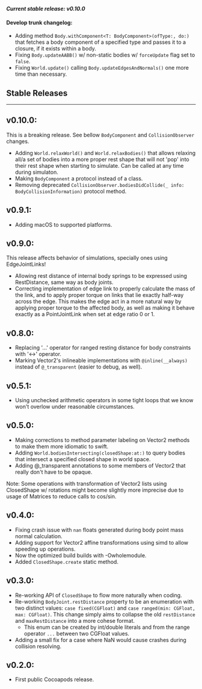**_Current stable release: v0.10.0_**

#### Develop trunk changelog:

- Adding method `Body.withComponent<T: BodyComponent>(ofType:, do:)` that fetches a body component of a specified type and passes it to a closure, if it exists within a body.
- Fixing `Body.updateAABB()` w/ non-static bodies w/ `forceUpdate` flag set to `false`.
- Fixing `World.update()` calling `Body.updateEdgesAndNormals()` one more time than necessary.

## Stable Releases
---

## v0.10.0:

This is a breaking release. See bellow `BodyComponent` and `CollisionObserver` changes.

- Adding `World.relaxWorld()` and `World.relaxBodies()` that allows relaxing all/a set of bodies into a more proper rest shape that will not 'pop' into their rest shape when starting to simulate. Can be called at any time during simulaton.
- Making `BodyComponent` a protocol instead of a class.
- Removing deprecated `CollisionObserver.bodiesDidCollide(_ info: BodyCollisionInformation)` protocol method.

## v0.9.1:

- Adding macOS to supported platforms.

## v0.9.0:

This release affects behavior of simulations, specially ones using EdgeJointLinks!

- Allowing rest distance of internal body springs to be expressed using RestDistance, same way as body joints.
- Correcting implementation of edge link to properly calculate the mass of the link, and to apply proper torque on links that lie exactly half-way across the edge.
  This makes the edge act in a more natural way by applying proper torque to the affected body, as well as making it behave exactly as a PointJointLink when set at edge ratio 0 or 1.

## v0.8.0:

- Replacing '...' operator for ranged resting distance for body constraints with '<->' operator.
- Marking Vector2's inlineable implementations with `@inline(__always)` instead of `@_transparent` (easier to debug, as well).

## v0.5.1:

- Using unchecked arithmetic operators in some tight loops that we know won't overlow under reasonable circumstances.

## v0.5.0:

- Making corrections to method parameter labeling on Vector2 methods to make them more idiomatic to swift.
- Adding `World.bodiesIntersecting(closedShape:at:)` to query bodies that intersect a specified closed shape in world space.
- Adding @_transparent annotations to some members of Vector2 that really don't have to be opaque.

Note: Some operations with transformation of Vector2 lists using ClosedShape w/ rotations might become slightly more imprecise due to usage of Matrices to reduce calls to cos/sin.

## v0.4.0:

- Fixing crash issue with `nan` floats generated during body point mass normal calculation.
- Adding support for Vector2 affine transformations using simd to allow speeding up operations.
- Now the optimized build builds with -Owholemodule.
- Added `ClosedShape.create` static method.

## v0.3.0:

- Re-working API of `ClosedShape` to flow more naturally when coding.
- Re-working `BodyJoint.restDistance` property to be an enumeration with two distinct values: `case fixed(CGFloat)` and `case ranged(min: CGFloat, max: CGFloat)`. This change simply aims to collapse the old `restDistance` and `maxRestDistance` into a more cohese format.
    - This enum can be created by int/double literals and from the range operator `...` between two CGFloat values.
- Adding a small fix for a case where NaN would cause crashes during collision resolving.

## v0.2.0:

- First public Cocoapods release.
